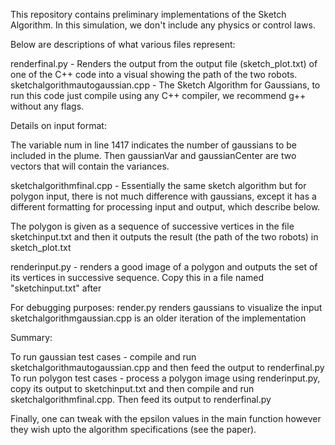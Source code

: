 This repository contains preliminary implementations of the Sketch Algorithm. In this simulation, we don't include any physics or control laws.

Below are descriptions of what various files represent:

renderfinal.py - Renders the output from the output file (sketch_plot.txt) of one of the C++ code into a visual showing the path of the two robots.
sketchalgorithmautogaussian.cpp - The Sketch Algorithm for Gaussians, to run this code just compile using any C++ compiler, we recommend g++ without any flags.

Details on input format:

The variable num in line 1417 indicates the number of gaussians to be included in the plume. Then gaussianVar and gaussianCenter are two vectors that
will contain the variances.

sketchalgorithmfinal.cpp - Essentially the same sketch algorithm but for polygon input, there is not much difference with gaussians, except it has a 
different formatting for processing input and output, which describe below.

The polygon is given as a sequence of successive vertices in the file sketchinput.txt and then it outputs the result (the path of the two robots) in sketch_plot.txt 

renderinput.py - renders a good image of a polygon and outputs the set of its vertices in successive sequence. Copy this in a file named "sketchinput.txt" after

For debugging purposes:
render.py renders gaussians to visualize the input
sketchalgorithmgaussian.cpp is an older iteration of the implementation


Summary:

To run gaussian test cases - compile and run sketchalgorithmautogaussian.cpp and then feed the output to renderfinal.py
To run polygon test cases - process a polygon image using renderinput.py, copy its output to sketchinput.txt and then compile and run sketchalgorithmfinal.cpp. Then
feed its output to renderfinal.py

Finally, one can tweak with the epsilon values in the main function however they wish upto the algorithm specifications (see the paper).
